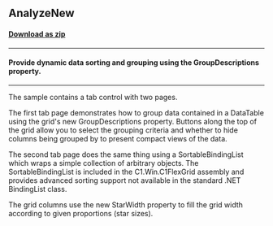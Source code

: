 ## AnalyzeNew
#### [Download as zip](https://grapecity.github.io/DownGit/#/home?url=https://github.com/GrapeCity/ComponentOne-WinForms-Samples/tree/master/NetFramework\FlexGrid\CS\AnalyzeNew)
____
#### Provide dynamic data sorting and grouping using the GroupDescriptions property.
____
The sample contains a tab control with two pages.

The first tab page demonstrates how to group data contained in a DataTable using the grid's new GroupDescriptions property.
Buttons along the top of the grid allow you to select the grouping criteria and whether to hide columns being grouped by to present compact views of the data.

The second tab page does the same thing using a SortableBindingList which wraps a simple collection of arbitrary objects.
The SortableBindingList is included in the C1.Win.C1FlexGrid assembly and provides advanced sorting support not available in the standard .NET BindingList class.

The grid columns use the new StarWidth property to fill the grid width according to given proportions (star sizes).
